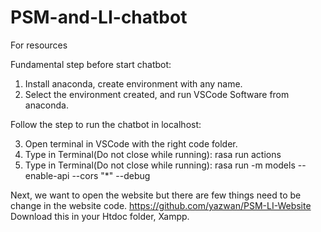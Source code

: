 # PSM-and-LI-chatbot
For resources

Fundamental step before start chatbot:

1. Install anaconda, create environment with any name.
2. Select the environment created, and run VSCode Software from anaconda.

Follow the step to run the chatbot in localhost:

3. Open terminal in VSCode with the right code folder.
4. Type in Terminal(Do not close while running): rasa run actions 
5. Type in Terminal(Do not close while running): rasa run -m models --enable-api --cors "*" --debug

Next, we want to open the website but there are few things need to be change in the website code.
https://github.com/yazwan/PSM-LI-Website Download this in your Htdoc folder, Xampp.


